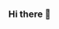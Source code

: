 ### Hi there 👋

<!--
**Lunecid/Lunecid** is a ✨ _special_ ✨ repository because its `README.md` (this file) appears on your GitHub profile.

Here are some ideas to get you started:
<a href="(https://www.instagram.com/lunecid/" target="_blank"><img src="https://img.shields.io/badge/Instagram-White?style=flat-square&logo=instagram&logoColor=E4405F"/></a>

![Anurag's GitHub stats](https://github-readme-stats.vercel.app/api?username=Lunecid&show_icons=true&theme=radical)

- 🔭 I’m currently working on ... 
- 🌱 I’m currently learning ... Python and Data Analyzing
- 👯 I’m looking to collaborate on ...
- 🤔 I’m looking for help with ...
- 💬 Ask me about ...
- 📫 How to reach me: ...
- 😄 Pronouns: ...
- ⚡ Fun fact: ...
-->
